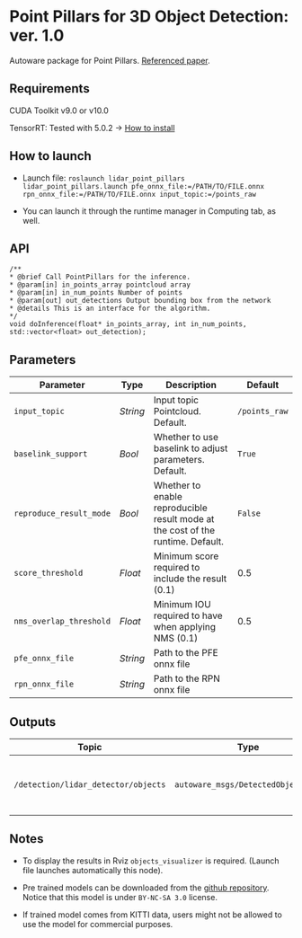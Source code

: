 # Point Pillars for 3D Object Detection: ver. 1.0

Autoware package for Point Pillars.  [Referenced paper](https://arxiv.org/abs/1812.05784).

## Requirements

CUDA Toolkit v9.0 or v10.0

TensorRT: Tested with 5.0.2 -> [How to install](https://docs.nvidia.com/deeplearning/sdk/tensorrt-install-guide/index.html#installing)



## How to launch

* Launch file:
`roslaunch lidar_point_pillars lidar_point_pillars.launch pfe_onnx_file:=/PATH/TO/FILE.onnx rpn_onnx_file:=/PATH/TO/FILE.onnx input_topic:=/points_raw`

* You can launch it through the runtime manager in Computing tab, as well.

## API
```
/**
* @brief Call PointPillars for the inference.
* @param[in] in_points_array pointcloud array
* @param[in] in_num_points Number of points
* @param[out] out_detections Output bounding box from the network
* @details This is an interface for the algorithm.
*/
void doInference(float* in_points_array, int in_num_points, std::vector<float> out_detection);
```

## Parameters

|Parameter| Type| Description|Default|
----------|-----|--------|----|
|`input_topic`|*String*|Input topic Pointcloud. Default.|`/points_raw`|
|`baselink_support`|*Bool*|Whether to use baselink to adjust parameters. Default.|`True`|
|`reproduce_result_mode`|*Bool*|Whether to enable reproducible result mode at the cost of the runtime. Default.|`False`|
|`score_threshold`|*Float*|Minimum score required to include the result (0.1)|0.5|
|`nms_overlap_threshold`|*Float*|Minimum IOU required to have when applying NMS (0.1)|0.5|
|`pfe_onnx_file`|*String* |Path to the PFE onnx file||
|`rpn_onnx_file`|*String* |Path to the RPN onnx file||

## Outputs

|Topic|Type|Description|
|---|---|---|
|`/detection/lidar_detector/objects`|`autoware_msgs/DetectedObjetArray`|Array of Detected Objects in Autoware format|

## Notes

* To display the results in Rviz `objects_visualizer` is required.
(Launch file launches automatically this node).

* Pre trained models can be downloaded from the [github repository](https://github.com/cirpue49/kitti_pretrained_pp). Notice that this model is under `BY-NC-SA 3.0` license.

* If trained model comes from KITTI data, users might not be allowed to use the model for commercial purposes.
